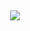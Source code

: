 <h2 align="center"></h2>
<p align="center"><img src="https://preview.redd.it/2l53xowjtta61.png?auto=webp&s=b42f6e625b63f51d699fa0cd8bf7439b51e4e828"/></p>
